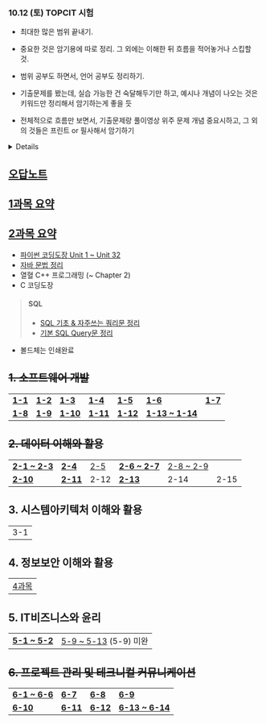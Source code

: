 ### 10.12 (토) TOPCIT 시험
- 최대한 많은 범위 끝내기.
- 중요한 것은 암기용에 따로 정리. 그 외에는 이해한 뒤 흐름을 적어놓거나 스킵할 것.
- 범위 공부도 하면서, 언어 공부도 정리하기.

- 기출문제를 봤는데, 실습 가능한 건 숙달해두기만 하고, 예시나 개념이 나오는 것은 키워드만 정리해서 암기하는게 좋을 듯
- 전체적으로 흐름만 보면서, 기출문제랑 풀이영상 위주 문제 개념 중요시하고, 그 외의 것들은 프린트 or 필사해서 암기하기

<details>

## 5, 6은 계속 읽기
> - 10/9 (휴)
> 1. 3 / 4 특강 완료하기
> 2. 3 에센스 완독 및 필수 개념 정리
> 3. 4 에센스 완독 및 필수 개념 정리
> 4. 3 / 4 인쇄

> - 10/10 ~ 10/11
> 1. 인쇄 종이 / 특강 요약 종이
> 2. 5, 6 기출문제 정리하기

</details>

## [오답노트](https://github.com/r3j0/TIL/blob/main/TOPCIT/20240929_topcit.md)
## [1과목 요약](https://github.com/r3j0/TIL/blob/main/TOPCIT/20241008_topcit_1.md)
## [2과목 요약](https://github.com/r3j0/TIL/blob/main/TOPCIT/20241008_topcit2.md)

- [파이썬 코딩도장 Unit 1 ~ Unit 32](https://github.com/r3j0/TIL/blob/main/TOPCIT/20240927_topcit_py.md)
- [자바 문법 정리](https://velog.io/@rlafbf222/JAVA-%EA%B8%B0%EC%B4%88-%EB%AC%B8%EB%B2%95-%EA%B0%9C%EB%85%90-%EC%A0%95%EB%A6%AC)
- 열혈 C++ 프로그래밍 (~ Chapter 2)
- C 코딩도장
> #### SQL
> - [SQL 기초 & 자주쓰는 쿼리문 정리](https://365kim.tistory.com/102)
> - [기본 SQL Query문 정리](https://lcs1245.tistory.com/entry/%EA%B8%B0%EB%B3%B8-SQL-Query%EB%AC%B8-%EC%A0%95%EB%A6%AC-SELECT-INSERT-UPDATE-DELETE)

- 볼드체는 인쇄완료

## ~~1. 소프트웨어 개발~~
<table>
  <tr>
    <td><a href="https://github.com/r3j0/TIL/blob/main/TOPCIT/20240928_topcit_1_1.md"><b>1-1</b></a></td>
    <td><a href="https://github.com/r3j0/TIL/blob/main/TOPCIT/20240928_topcit_1_2.md"><b>1-2</b></a></td>
    <td><a href="https://github.com/r3j0/TIL/blob/main/TOPCIT/20240928_topcit_1_3.md"><b>1-3</b></a></td>
    <td><a href="https://github.com/r3j0/TIL/blob/main/TOPCIT/20240928_topcit_1_4.md"><b>1-4</b></a></td>
    <td><a href="https://github.com/r3j0/TIL/blob/main/TOPCIT/20240928_topcit_1_5.md"><b>1-5</b></a></td>
    <td><a href="https://github.com/r3j0/TIL/tree/main/TOPCIT/20241001_topcit_1_6.md"><b>1-6</b></a></td>
    <td><a href="https://github.com/r3j0/TIL/blob/main/TOPCIT/20240909_topcit.md"><b>1-7</b></a></td>
  </tr>
  <tr>
    <td><a href="https://github.com/r3j0/TIL/blob/main/TOPCIT/20240928_topcit_1_8.md"><b>1-8</b></a></td>
    <td><a href="https://github.com/r3j0/TIL/blob/main/TOPCIT/20241002_topcit_1_9.md"><b>1-9</b></a></td>
    <td><a href="https://github.com/r3j0/TIL/blob/main/TOPCIT/20241002_topcit_1_10.md"><b>1-10</b></a></td>
    <td><a href="https://github.com/r3j0/TIL/blob/main/TOPCIT/20241002_topcit_1_11.md"><b>1-11</b></a></td>
    <td><a href="https://github.com/r3j0/TIL/blob/main/TOPCIT/20241002_topcit_1_12.md"><b>1-12</b></a></td>
    <td><a href="https://github.com/r3j0/TIL/blob/main/TOPCIT/20241002_topcit_1_13.md"><b>1-13 ~ 1-14</b></a></td>
  </tr>
</table>

## ~~2. 데이터 이해와 활용~~
<table>
  <tr>
    <td><a href="https://github.com/r3j0/TIL/blob/main/TOPCIT/20241003_topcit_2_1.md"><b>2-1 ~ 2-3</b></a></td>
    <td><a href="https://github.com/r3j0/TIL/blob/main/TOPCIT/20240929_topcit_2_4.md"><b>2-4</b></a></td>
    <td><a href="https://github.com/r3j0/TIL/blob/main/TOPCIT/20240929_topcit_2_5.md">2-5</a></td>
    <td><a href="https://github.com/r3j0/TIL/blob/main/TOPCIT/20241006_topcit_2_6.md"><b>2-6 ~ 2-7</b></a></td>
    <td><a href="https://github.com/r3j0/TIL/blob/main/TOPCIT/20241003_topcit_2_8.md">2-8 ~ 2-9</a></td>
  </tr>
  <tr>
    <td><a href="https://github.com/r3j0/TIL/blob/main/TOPCIT/20241006_topcit_2_10.md"><b>2-10</b></a></td>
    <td><a href="https://github.com/r3j0/TIL/blob/main/TOPCIT/20241006_topcit_2_11.md"><b>2-11</b></a></td>
    <td>2-12</td>
    <td><a href="https://github.com/r3j0/TIL/blob/main/TOPCIT/20241006_topcit_2_13.md"><b>2-13</b></a></td>
    <td>2-14</td>
    <td>2-15</td>
  </tr>
</table>

## 3. 시스템아키텍처 이해와 활용
<table>
  <tr>
    <td>3-1</td>
  </tr>
</table>

## 4. 정보보안 이해와 활용
<table>
  <tr>
    <td><a href="https://github.com/r3j0/TIL/blob/main/TOPCIT/20241009_topcit_4_1.md">4과목</a></td>
  </tr>
</table>

## 5. IT비즈니스와 윤리
<table>
  <tr>
    <td><a href="https://github.com/r3j0/TIL/blob/main/TOPCIT/20241006_topcit_5_1.md"><b>5-1 ~ 5-2</b></a></td>
    <td><a href="https://github.com/r3j0/TIL/blob/main/TOPCIT/20241006_topcit_5_10.md">5-9 ~ 5-13</a> (5-9) 미완</td>
  </tr>
</table>

## ~~6. 프로젝트 관리 및 테크니컬 커뮤니케이션~~
<table>
  <tr>
    <td><a href="https://github.com/r3j0/TIL/blob/main/TOPCIT/20240930_topcit6.md"><b>6-1 ~ 6-6</b></a></td>
    <td><a href="https://github.com/r3j0/TIL/blob/main/TOPCIT/20241001_topcit6.md"><b>6-7</b></a></td>
    <td><a href="https://github.com/r3j0/TIL/blob/main/TOPCIT/20241005_topcit_6_8.md"><b>6-8</b></a></td>
    <td><a href="https://github.com/r3j0/TIL/blob/main/TOPCIT/20241005_topcit_6_9.md"><b>6-9</b></a></td>
  </tr>
  <tr>
    <td><a href="https://github.com/r3j0/TIL/blob/main/TOPCIT/20241005_topcit_6_10.md"><b>6-10</b></a></td>
    <td><a href="https://github.com/r3j0/TIL/blob/main/TOPCIT/20241005_topcit_6_11.md"><b>6-11</b></a></td>
    <td><a href="https://github.com/r3j0/TIL/blob/main/TOPCIT/20241005_topcit_6_12.md"><b>6-12</b></a></td>
    <td><a href="https://github.com/r3j0/TIL/blob/main/TOPCIT/20241006_topcit_6_13.md"><b>6-13 ~ 6-14</b></td>
  </tr>
</table>
